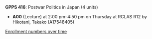 **GPPS 416**: Postwar Politics in Japan (4 units)

- **A00** (Lecture) at 2:00 pm–4:50 pm on Thursday at RCLAS R12 by Hikotani, Takako (A17548405)

[Enrollment numbers over time](./GPPS416.tsv)
